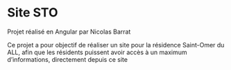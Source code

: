 # Site STO

Projet réalisé en Angular par Nicolas Barrat 

Ce projet a pour objectif de réaliser un site pour la résidence Saint-Omer du ALL, afin que les résidents puissent avoir accès à un maximum d’informations, directement depuis ce site
